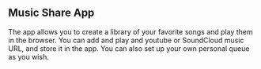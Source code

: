 ## Music Share App
The app allows you to create a library of your favorite songs and play them in the browser. You can add and play and youtube or SoundCloud music URL, and store it in the app. You can also set up your own personal queue as you wish. 
